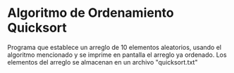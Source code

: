 # Algoritmo de Ordenamiento Quicksort
Programa que establece un arreglo de 10 elementos aleatorios, usando el algoritmo mencionado y se imprime en pantalla el arreglo ya ordenado. 
Los elementos del arreglo se almacenan en un archivo "quicksort.txt"
